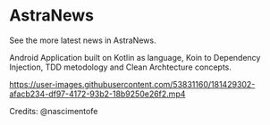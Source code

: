 # AstraNews
See the more latest news in AstraNews.

Android Application built on Kotlin as language, Koin to Dependency Injection, TDD metodology and Clean Archtecture concepts.






https://user-images.githubusercontent.com/53831160/181429302-afacb234-df97-4172-93b2-18b9250e26f2.mp4





Credits:
@nascimentofe
